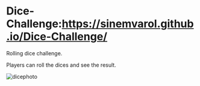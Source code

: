 

# Dice-Challenge:https://sinemvarol.github.io/Dice-Challenge/
Rolling dice challenge.

Players can roll the dices and see the result.

![dicephoto](https://user-images.githubusercontent.com/90522558/136297674-26ec6d96-f2d6-4cd1-b8d8-19198bad3de0.jpg)


